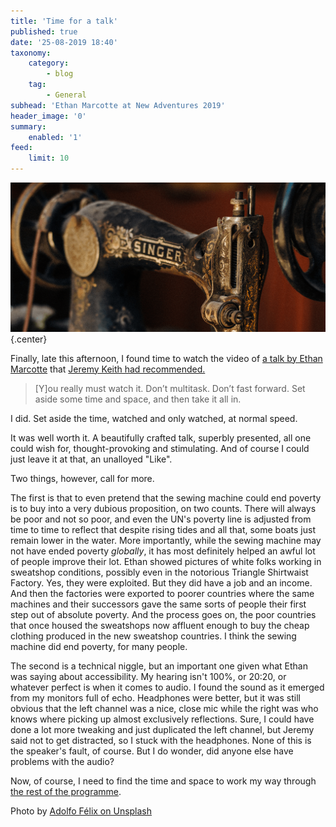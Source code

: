 ```yaml
---
title: 'Time for a talk'
published: true
date: '25-08-2019 18:40'
taxonomy:
    category:
        - blog
    tag:
        - General
subhead: 'Ethan Marcotte at New Adventures 2019'
header_image: '0'
summary:
    enabled: '1'
feed:
    limit: 10
---
```


![Antique Singer sewing machine](singer.png){.center}  

Finally, late this afternoon, I found time to watch the video of [a talk by Ethan Marcotte](https://newadventuresconf.com/2019/coverage/ethan/) that <a class="u-in-reply-to" href="https://adactio.com/journal/15260" >Jeremy Keith had recommended.</a > 

> [Y]ou really must watch it. Don’t multitask. Don’t fast forward. Set aside some time and space, and then take it all in.

I did. Set aside the time, watched and only watched, at normal speed.

It was well worth it. A beautifully crafted talk, superbly presented, all one could wish for, thought-provoking and stimulating. And of course I could just leave it at that, an unalloyed "Like".

Two things, however, call for more.

The first is that to even pretend that the sewing machine could end poverty is to buy into a very dubious proposition, on two counts. There will always be poor and not so poor, and even the UN's poverty line is adjusted from time to time to reflect that despite rising tides and all that, some boats just remain lower in the water. More importantly, while the sewing machine may not have ended poverty *globally*, it has most definitely helped an awful lot of people improve their lot. Ethan showed pictures of white folks working in sweatshop conditions, possibly even in the notorious Triangle Shirtwaist Factory. Yes, they were exploited. But they did have a job and an income. And then the factories were exported to poorer countries where the same machines and their successors gave the same sorts of people their first step out of absolute poverty. And the process goes on, the poor countries that once housed the sweatshops now affluent enough to buy the cheap clothing produced in the new sweatshop countries. I think the sewing machine did end poverty, for many people.

The second is a technical niggle, but an important one given what Ethan was saying about accessibility. My hearing isn't 100%, or 20:20, or whatever perfect is when it comes to audio. I found the sound as it emerged from my monitors full of echo. Headphones were better, but it was still obvious that the left channel was a nice, close mic while the right was who knows where picking up almost exclusively reflections. Sure, I could have done a lot more tweaking and just duplicated the left channel, but Jeremy said not to get distracted, so I stuck with the headphones. None of this is the speaker's fault, of course. But I do wonder, did anyone else have problems with the audio?

Now, of course, I need to find the time and space to work my way through [the rest of the programme](https://newadventuresconf.com/2019/conference/).

<p class="credit">Photo by <a href="https://unsplash.com/photos/RTEbHyyZtnU">Adolfo Félix on Unsplash</a></p>
